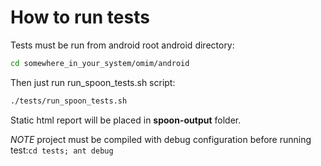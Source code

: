 # How to run tests #
Tests must be run from android root android directory:
```bash
cd somewhere_in_your_system/omim/android
```
Then just run run_spoon_tests.sh script:
```bash
./tests/run_spoon_tests.sh
```
Static html report will be placed in **spoon-output** folder.

*NOTE* project must be compiled with debug configuration before running test:`cd tests; ant debug`
